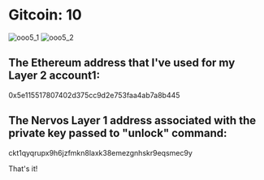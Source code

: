 # Gitcoin: 10

![ooo5_1](https://user-images.githubusercontent.com/89538091/131967829-e3e97d51-2e73-4021-b76b-2241d8740391.png)
![ooo5_2](https://user-images.githubusercontent.com/89538091/131967836-77c8b58f-5f8d-4635-a328-77cdbd5c0280.png)

## The Ethereum address that I've used for my Layer 2 account1:
0x5e115517807402d375cc9d2e753faa4ab7a8b445

## The Nervos Layer 1 address associated with the private key passed to "unlock" command:
ckt1qyqrupx9h6jzfmkn8laxk38emezgnhskr9eqsmec9y

That's it!
